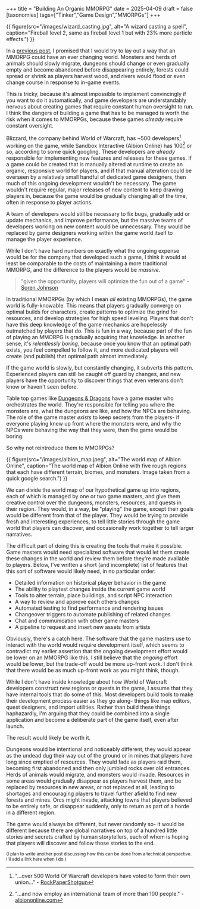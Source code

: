 +++
title = "Building An Organic MMORPG"
date = 2025-04-09
draft = false
[taxonomies]
tags=["Tinker","Game Design","MMORPGs"]
+++

{{ figure(src="/images/wizard_casting.jpg", alt="A wizard casting a spell", caption="Fireball level 2, same as fireball level 1 but with 23% more particle effects.") }}

In a [previous post](@/posts/mmorpgs-2025-4-5.md), I promised that I would try to lay out a way that an MMORPG could have an ever changing world. Monsters and herds of animals should slowly migrate, dungeons should change or even gradually empty and become abandoned before disappearing entirely, forests could spread or shrink as players harvest wood, and rivers would flood or even change course in response to in-game events.

This is tricky, because it's almost impossible to implement convincingly if you want to do it automatically, and game developers are understandably nervous about creating games that require constant human oversight to run. I think the dangers of building a game that has to be managed is worth the risk when it comes to MMORPGs, because these games *already* require constant oversight.

Blizzard, the company behind World of Warcraft, has ~500 developers[^1] working on the game, while Sandbox Interactive (Albion Online) has 100[^2] or so, according to some quick googling. These developers are *already* responsible for implementing new features and releases for these games. If a game could be created that is manually altered at runtime to create an organic, responsive world for players, and if that manual alteration could be overseen by a relatively small handful of dedicated game designers, then much of this ongoing development wouldn't be necessary. The game wouldn't require regular, major releases of new content to keep drawing players in, because the game would be gradually changing all of the time, often in response to player actions.

A team of developers would still be necessary to fix bugs, gradually add or update mechanics, and improve performance, but the massive teams of developers working on new content would be unnecessary. They would be replaced by game designers working within the game world itself to manage the player experience.

While I don't have hard numbers on exactly what the ongoing expense would be for the company that developed such a game, I think it would at least be comparable to the costs of maintaining a more traditional MMORPG, and the difference to the players would be *massive*.

> "given the opportunity, players will optimize the fun out of a game" - [Soren Johnson](https://en.wikipedia.org/wiki/Soren_Johnson)

In traditional MMORPGs (by which I mean *all* existing MMORPGs), the game world is fully-knowable. This means that players gradually converge on optimal builds for characters, create patterns to optimize the grind for resources, and develop strategies for high speed leveling. Players that don't have this deep knowledge of the game mechanics are hopelessly outmatched by players that do. This is fun in a way, because part of the fun of playing an MMORPG is gradually acquiring that knowledge. In another sense, it's *relentlessly boring*, because once you know that an optimal path exists, you feel compelled to follow it, and more dedicated players will create (and publish) that optimal path almost immediately.

If the game world is slowly, but constantly changing, it subverts this pattern. Experienced players can still be caught off guard by changes, and new players have the opportunity to discover things that even veterans don't know or haven't seen before.

Table top games like [Dungeons & Dragons](https://en.wikipedia.org/wiki/Dungeons_%26_Dragons) have a game master who orchestrates the world. They're responsible for telling you where the monsters are, what the dungeons are like, and how the NPCs are behaving. The role of the game master *exists* to keep secrets from the players- if everyone playing knew up front where the monsters were, and why the NPCs were behaving the way that they were, then the game would be boring. 

So why not reintroduce them to MMORPGs?

{{ figure(src="/images/albion_map.jpeg", alt="The world map of Albion Online", caption="The world map of Albion Online with five rough regions that each have different terrain, biomes, and monsters. Image taken from a quick google search.") }}

We can divide the world map of our hypothetical game up into regions, each of which is managed by one or two game masters, and give them creative control over the dungeons, monsters, resources, and quests in their region. They would, in a way, be "playing" the game, except their goals would be different from that of the player. They would be trying to provide fresh and interesting experiences, to tell little stories through the game world that players can discover, and occasionally work together to tell larger narratives.

The difficult part of doing this is creating the tools that make it possible. Game masters would need specialized software that would let them create these changes in the world and review them before they're made available to players. Below, I've written a short (and incomplete) list of features that this sort of software would likely need, in no particular order:

* Detailed information on historical player behavior in the game
* The ability to playtest changes inside the current game world
* Tools to alter terrain, place buildings, and script NPC interaction
* A way to review and approve each others changes
* Automated testing to find performance and rendering issues
* Changeover triggers to automate publishing of related changes
* Chat and communication with other game masters
* A pipeline to request and insert new assets from artists

Obviously, there's a catch here. The software that the game masters use to interact with the world would require development itself, which seems to contradict my earlier assertion that the ongoing development effort would be lower on an MMORPG like this. I still believe that the *ongoing* effort would be lower, but the trade-off would be more up-front work. I don't think that there would be as much up-front work as you might think, though.

While I don't have inside knowledge about how World of Warcraft developers construct new regions or quests in the game, I assume that they have internal tools that do some of this. Most developers build tools to make their development process easier as they go along- things like map editors, quest designers, and import utilities. Rather than build these things haphazardly, I'm arguing that they could be combined into a single application and become a deliberate part of the game itself, even after launch.

The result would likely be worth it. 

Dungeons would be intentional and noticeably different, they would appear as the undead dug their way out of the ground or in mines that players have long since emptied of resources. They would fade as players raid them, becoming first abandoned and then only jumbled rocks over old entrances. Herds of animals would migrate, and monsters would invade. Resources in some areas would gradually disappear as players harvest them, and be replaced by resources in new areas, or not replaced at all, leading to shortages and encouraging players to travel further afield to find new forests and mines. Orcs might invade, attacking towns that players believed to be entirely safe, or disappear suddenly, only to return as part of a horde in a different region.

The game would always be different, but never randomly so- it would be different because there are global narratives on top of a hundred little stories and secrets crafted by human storytellers, each of whom is hoping that players will discover and follow those stories to the end.

<small>(I plan to write another post discussing how this can be done from a technical perspective. I'll add a link here when I do.)</small>

[^1]: "...over 500 World Of Warcraft developers have voted to form their own union..." - [RockPaperShotgun](https://www.rockpapershotgun.com/over-500-world-of-warcraft-developers-at-blizzard-have-voted-to-form-microsofts-biggest-wall-to-wall-union)
[^2]: "...and now employ an international team of more than 100 people." - [albiononline.com](https://albiononline.com/jobs)